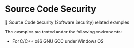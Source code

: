 # Source Code Security
🔐 Source Code Security (Software Security) related examples

The examples are tested under the following environemts:
- For C/C++ x86 GNU GCC under Windows OS
